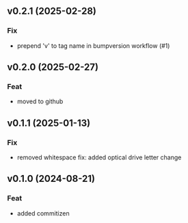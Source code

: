 ## v0.2.1 (2025-02-28)

### Fix

- prepend 'v' to tag name in bumpversion workflow (#1)

## v0.2.0 (2025-02-27)

### Feat

- moved to github

## v0.1.1 (2025-01-13)

### Fix

- removed whitespace fix: added optical drive letter change

## v0.1.0 (2024-08-21)

### Feat

- added commitizen
